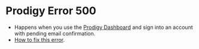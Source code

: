 # Prodigy Error 500

- Happens when you use the [Prodigy Dashboard](https://prodigy-dashboard.hostedposted.com/) and sign into an account with pending email confirmation.
- [How to fix this error](fixProdigyDashboard.md).